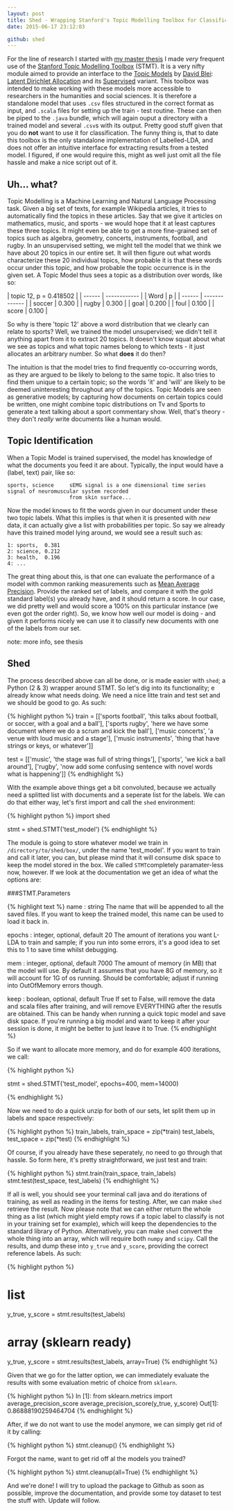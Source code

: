 ```yaml
---
layout: post
title: Shed - Wrapping Stanford's Topic Modelling Toolbox for Classification Purposes
date: 2015-06-17 23:12:03

github: shed
---
```


For the line of research I started with [my master thesis](http://www.clips.ua.ac.be/sites/default/files/thesisfinal_p.pdf) I made *very* frequent use of the [Stanford Topic Modelling Toolbox](http://nlp.stanford.edu/software/tmt/tmt-0.4/) (STMT). It is a very nifty module aimed to provide an interface to the [Topic Models](https://en.wikipedia.org/wiki/Topic_model) by [David Blei](http://www.cs.columbia.edu/~blei/): [Latent Dirichlet Allocation](http://machinelearning.wustl.edu/mlpapers/paper_files/BleiNJ03.pdf) and its [Supervised](http://citeseerx.ist.psu.edu/viewdoc/download?doi=10.1.1.332.184&rep=rep1&type=pdf) variant. This toolbox was intended to make working with these models more accessible to researchers in the humanities and social sciences. It is therefore a standalone model that uses `.csv` files structured in the correct format as input, and `.scala` files for setting up the train - test routine. These can then be piped to the `.java` bundle, which will again ouput a directory with a trained model and several `.csv`s with its output. Pretty good stuff given that you do **not** want to use it for classification. The funny thing is, that to date this toolbox is the only standalone implementation of Labelled-LDA, and does not offer an intuitive interface for extracting results from a tested model. I figured, if one would require this, might as well just omit all the file hassle and make a nice script out of it.

## Uh... what?

Topic Modelling is a Machine Learning and Natural Language Processing task. Given a big set of texts, for example Wikipedia articles, it tries to automatically find the topics in these articles. Say that we give it articles on mathematics, music, and sports - we would hope that it at least captures these three topics. It might even be able to get a more fine-grained set of topics such as algebra, geometry, concerts, instruments, football, and rugby. In an unsupervised setting, we might tell the model that we think we have about 20 topics in our entire set. It will then figure out what words characterize these 20 individual topics, how probable it is that these words occur under this topic, and how probable the topic occurrence is in the given set. A Topic Model thus sees a topic as a distribution over words, like so:


| topic 12, p = 0.418502 |
| ------ | ------------  |
| Word   | p             |
| ------ | ------------- |
| soccer | 0.300         | 
| rugby  | 0.300         | 
| goal   | 0.200         | 
| foul   | 0.100         | 
| score  | 0.100         | 

So why is there 'topic 12' above a word distribution that we clearly can relate to sports? Well, we trained the model unsupervised; we didn't tell it anything apart from it to extract 20 topics. It doesn't know squat about what we see as topics and what topic names belong to which texts - it just allocates an arbitrary number. So what **does** it do then?

The intuition is that the model tries to find frequently co-occurring words, as they are argued to be likely to belong to the same topic. It also tries to find them unique to a certain topic; so the words 'it' and 'will' are likely to be deemed uninteresting throughout any of the topics. Topic Models are seen as generative models; by capturing how documents on certain topics could be written, one might combine topic distributions on Tv and Sports to generate a text talking about a sport commentary show. Well, that's theory - they don't *really* write documents like a human would.

## Topic Identification

When a Topic Model is trained supervised, the model has knowledge of what the documents you feed it are about. Typically, the input would have a (label, text) pair, like so:

    sports, science     sEMG signal is a one dimensional time series signal of neuromuscular system recorded
                        from skin surface...
                        
Now the model knows to fit the words given in our document under these two topic labels. What this implies is that when it is presented with *new* data, it can actually give a list with probabilities per topic. So say we already have this trained model lying around, we would see a result such as:

    1: sports,  0.381
    2: science, 0.212
    3: health,  0.196
    4: ...

The great thing about this, is that one can evaluate the performance of a model with common ranking measurements such as [Mean Average Precision](https://www.kaggle.com/wiki/MeanAveragePrecision). Provide the ranked set of labels, and compare it with the gold standard label(s) you already have, and it should return a score. In our case, we did pretty well and would score a $100\%$ on this particular instance (we even got the order right). So, we know how well our model is doing - and given it performs nicely we can use it to classify new documents with one of the labels from our set.

note: more info, see thesis

## Shed

The process described above can all be done, or is made easier with `shed`; a Python (2 & 3) wrapper around STMT. So let's dig into its functionality; e already know what needs doing. We need a nice litte train and test set and we should be good to go. As such:

{% highlight python %}
train = [['sports football', 'this talks about football, or soccer, with a goal and a ball'],
         ['sports rugby', 'here we have some document where we do a scrum and kick the ball'],
         ['music concerts', 'a venue with loud music and a stage'],
         ['music instruments', 'thing that have strings or keys, or whatever']]
              
test = [['music', 'the stage was full of string things'],
        ['sports', 'we kick a ball around'],
        ['rugby', 'now add some confusing sentence with novel words what is happening']]
{% endhighlight %}

With the example above things get a bit convoluted, because we actually need a splitted list with documents and a seperate list for the labels. We can do that either way, let's first import and call the `shed` environment:

{% highlight python %}
import shed

stmt = shed.STMT('test_model')
{% endhighlight %}

The module is going to store whatever model we train in `/directory/to/shed/box/`, under the name 'test_model'. If you want to train and call it later, you can, but please mind that it will consume disk space to keep the model stored in the box. We called `STMT`completely paramater-less now, however. If we look at the documentation we get an idea of what the options are:

###STMT.Parameters

{% highlight text %}
name : string
    The name that will be appended to all the saved files. If you want to
    keep the trained model, this name can be used to load it back in.

epochs : integer, optional, default 20
    The amount of iterations you want L-LDA to train and sample; if you
    run into some errors, it's a good idea to set this to 1 to save time
    whilst debugging.

mem : integer, optional, default 7000
    The amount of memory (in MB) that the model will use. By default it
    assumes that you have 8G of memory, so it will account for 1G of os
    running. Should be comfortable; adjust if running into OutOfMemory
    errors though.

keep : boolean, optional, default True
    If set to False, will remove the data and scala files after training,
    and will remove EVERYTHING after the resutls are obtained. This can
    be handy when running a quick topic model and save disk space. If
    you're running a big model and want to keep it after your session is
    done, it might be better to just leave it to True.
{% endhighlight %}

So if we want to allocate more memory, and do for example 400 iterations, we call:

{% highlight python %}

stmt = shed.STMT('test_model', epochs=400, mem=14000)

{% endhighlight %}

Now we need to do a quick unzip for both of our sets, let split them up in labels and space respectively:

{% highlight python %}
train_labels, train_space = zip(*train)
test_labels, test_space = zip(*test)
{% endhighlight %}

Of course, if you already have these seperately, no need to go through that hassle. So form here, it's pretty straightforward, we just test and train:

{% highlight python %}
stmt.train(train_space, train_labels)
stmt.test(test_space, test_labels)
{% endhighlight %}

If all is well, you should see your terminal call java and do iterations of training, as well as reading in the items for testing. After, we can make `shed` retrieve the result. Now please note that we can either return the whole thing as a list (which might yield empty rows if a topic label to classify is not in your training set for example), which will keep the dependencies to the standard library of Python. Alternatively, you can make `shed` convert the whole thing into an array, which will require both `numpy` and `scipy`. Call the results, and dump these into `y_true` and `y_score`, providing the correct reference labels. As such:

{% highlight python %}

# list
y_true, y_score = stmt.results(test_labels)

# array (sklearn ready)
y_true, y_score = stmt.results(test_labels, array=True)
{% endhighlight %}

Given that we go for the latter option, we can immediately evaluate the results with some evaluation metric of choice from `sklearn`.

{% highlight python %}
In [1]: from sklearn.metrics import average_precision_score
        average_precision_score(y_true, y_score)
Out[1]: 0.86888190259464704
{% endhighlight %} 

After, if we do not want to use the model anymore, we can simply get rid of it by calling:

{% highlight python %}
stmt.cleanup()
{% endhighlight %}

Forgot the name, want to get rid off al the models you trained?

{% highlight python %}
stmt.cleanup(all=True)
{% endhighlight %}

And we're done! I will try to upload the package to Github as soon as possible, improve the documentation, and provide some toy dataset to test the stuff with. Update will follow.
